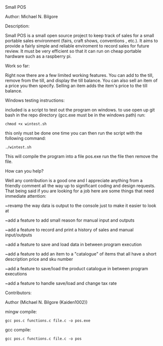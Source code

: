 Small POS


Author: Michael N. Bilgore


Description:

Small POS is a small open source project to keep track of sales
for a small portable sales environment (fairs, craft shows, conventions
, etc.).  It aims to provide a fairly simple and reliable enviroment to
record sales for future review.  It must be very efficient so that it 
can run on cheap portable hardware such as a raspberry pi.


Work so far:

Right now there are a few limited working features.  You can add to the
till, remove from the till, and display the till balance.  You can also
sell an item of a price you then specify.  Selling an item adds the
item's price to the till balance.


Windows testing instructions:

included is a script to test out the program on windows.  to use
open up git bash in the repo directory (gcc.exe must be in the
windows path) run: 

	chmod +x wintest.sh

this only
must be done one time you can then run the script with the following
command:

	./wintest.sh

This will compile the program into a file pos.exe run the file then
remove the file.

How can you help?

Well any contribution is a good one and I appreciate anything from
a friendly comment all the way up to significant coding and design
requests.  That being said if you are looking for a job here are
some things that need immediate attention: 

~revamp the way data is output to the console just to make it easier to look at

~add a feature to add small reason for manual input and outputs

~add a feature to record and print a history of sales and manual input/outputs

~add a feature to save and load data in between program execution

~add a feature to add an item to a "catalogue" of items that all have a short description price and sku number

~add a feature to save/load the product catalogue in between program executions

~add a feature to handle save/load and change tax rate



Contributors:

Author (Michael N. Bilgore (Kaiden1002))



mingw compile:

	gcc pos.c functions.c file.c -o pos.exe
	
	
gcc compile:

	gcc pos.c functions.c file.c -o pos

